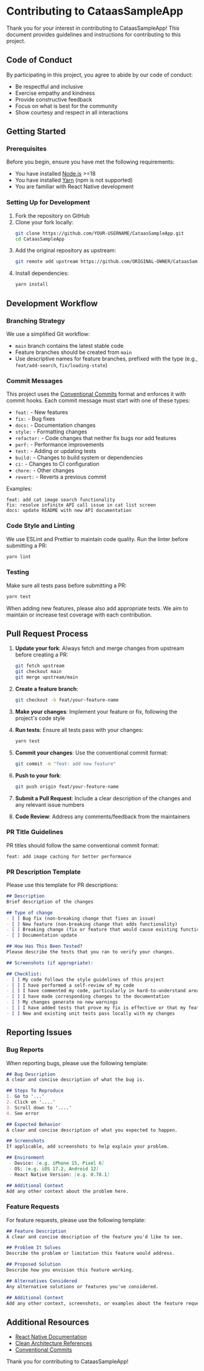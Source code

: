# Contributing to CataasSampleApp

Thank you for your interest in contributing to CataasSampleApp! This document provides guidelines and instructions for contributing to this project.

## Code of Conduct

By participating in this project, you agree to abide by our code of conduct:

- Be respectful and inclusive
- Exercise empathy and kindness
- Provide constructive feedback
- Focus on what is best for the community
- Show courtesy and respect in all interactions

## Getting Started

### Prerequisites

Before you begin, ensure you have met the following requirements:

- You have installed [Node.js](https://nodejs.org/) >=18
- You have installed [Yarn](https://yarnpkg.com/) (npm is not supported)
- You are familiar with React Native development

### Setting Up for Development

1. Fork the repository on GitHub
2. Clone your fork locally:
   ```bash
   git clone https://github.com/YOUR-USERNAME/CataasSampleApp.git
   cd CataasSampleApp
   ```
3. Add the original repository as upstream:
   ```bash
   git remote add upstream https://github.com/ORIGINAL-OWNER/CataasSampleApp.git
   ```
4. Install dependencies:
   ```bash
   yarn install
   ```

## Development Workflow

### Branching Strategy

We use a simplified Git workflow:

- `main` branch contains the latest stable code
- Feature branches should be created from `main`
- Use descriptive names for feature branches, prefixed with the type (e.g., `feat/add-search`, `fix/loading-state`)

### Commit Messages

This project uses the [Conventional Commits](https://www.conventionalcommits.org/) format and enforces it with commit hooks. Each commit message must start with one of these types:

- `feat:` - New features
- `fix:` - Bug fixes
- `docs:` - Documentation changes
- `style:` - Formatting changes
- `refactor:` - Code changes that neither fix bugs nor add features
- `perf:` - Performance improvements
- `test:` - Adding or updating tests
- `build:` - Changes to build system or dependencies
- `ci:` - Changes to CI configuration
- `chore:` - Other changes
- `revert:` - Reverts a previous commit

Examples:
```
feat: add cat image search functionality
fix: resolve infinite API call issue in cat list screen
docs: update README with new API documentation
```

### Code Style and Linting

We use ESLint and Prettier to maintain code quality. Run the linter before submitting a PR:

```bash
yarn lint
```

### Testing

Make sure all tests pass before submitting a PR:

```bash
yarn test
```

When adding new features, please also add appropriate tests. We aim to maintain or increase test coverage with each contribution.

## Pull Request Process

1. **Update your fork**: Always fetch and merge changes from upstream before creating a PR:
   ```bash
   git fetch upstream
   git checkout main
   git merge upstream/main
   ```

2. **Create a feature branch**:
   ```bash
   git checkout -b feat/your-feature-name
   ```

3. **Make your changes**: Implement your feature or fix, following the project's code style

4. **Run tests**: Ensure all tests pass with your changes:
   ```bash
   yarn test
   ```

5. **Commit your changes**: Use the conventional commit format:
   ```bash
   git commit -m "feat: add new feature"
   ```

6. **Push to your fork**:
   ```bash
   git push origin feat/your-feature-name
   ```

7. **Submit a Pull Request**: Include a clear description of the changes and any relevant issue numbers

8. **Code Review**: Address any comments/feedback from the maintainers

### PR Title Guidelines

PR titles should follow the same conventional commit format:

```
feat: add image caching for better performance
```

### PR Description Template

Please use this template for PR descriptions:

```markdown
## Description
Brief description of the changes

## Type of change
- [ ] Bug fix (non-breaking change that fixes an issue)
- [ ] New feature (non-breaking change that adds functionality)
- [ ] Breaking change (fix or feature that would cause existing functionality to not work as expected)
- [ ] Documentation update

## How Has This Been Tested?
Please describe the tests that you ran to verify your changes.

## Screenshots (if appropriate):

## Checklist:
- [ ] My code follows the style guidelines of this project
- [ ] I have performed a self-review of my code
- [ ] I have commented my code, particularly in hard-to-understand areas
- [ ] I have made corresponding changes to the documentation
- [ ] My changes generate no new warnings
- [ ] I have added tests that prove my fix is effective or that my feature works
- [ ] New and existing unit tests pass locally with my changes
```

## Reporting Issues

### Bug Reports

When reporting bugs, please use the following template:

```markdown
## Bug Description
A clear and concise description of what the bug is.

## Steps To Reproduce
1. Go to '...'
2. Click on '....'
3. Scroll down to '....'
4. See error

## Expected Behavior
A clear and concise description of what you expected to happen.

## Screenshots
If applicable, add screenshots to help explain your problem.

## Environment
 - Device: [e.g. iPhone 15, Pixel 6]
 - OS: [e.g. iOS 17.2, Android 12]
 - React Native Version: [e.g. 0.78.1]

## Additional Context
Add any other context about the problem here.
```

### Feature Requests

For feature requests, please use the following template:

```markdown
## Feature Description
A clear and concise description of the feature you'd like to see.

## Problem It Solves
Describe the problem or limitation this feature would address.

## Proposed Solution
Describe how you envision this feature working.

## Alternatives Considered
Any alternative solutions or features you've considered.

## Additional Context
Add any other context, screenshots, or examples about the feature request here.
```

## Additional Resources

- [React Native Documentation](https://reactnative.dev/docs/getting-started)
- [Clean Architecture References](https://blog.cleancoder.com/uncle-bob/2012/08/13/the-clean-architecture.html)
- [Conventional Commits](https://www.conventionalcommits.org/)

Thank you for contributing to CataasSampleApp! 